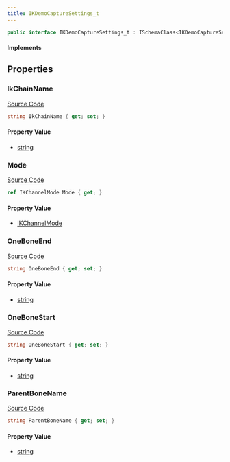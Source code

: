 ```yaml
---
title: IKDemoCaptureSettings_t
---
```


```csharp
public interface IKDemoCaptureSettings_t : ISchemaClass<IKDemoCaptureSettings_t>, ISchemaField, ISchemaClass, INativeHandle
```

#### Implements

## Properties

### IkChainName

[Source Code](https://github.com/swiftly-solution/swiftlys2/blob/main/managed/src/SwiftlyS2.Generated/Schemas/Interfaces/IKDemoCaptureSettings_t.cs#L21)

```csharp
string IkChainName { get; set; }
```

#### Property Value

- [string](https://learn.microsoft.com/dotnet/api/system.string)

### Mode

[Source Code](https://github.com/swiftly-solution/swiftlys2/blob/main/managed/src/SwiftlyS2.Generated/Schemas/Interfaces/IKDemoCaptureSettings_t.cs#L19)

```csharp
ref IKChannelMode Mode { get; }
```

#### Property Value

- [IKChannelMode](/docs/api/shared/schemadefinitions/ikchannelmode)

### OneBoneEnd

[Source Code](https://github.com/swiftly-solution/swiftlys2/blob/main/managed/src/SwiftlyS2.Generated/Schemas/Interfaces/IKDemoCaptureSettings_t.cs#L25)

```csharp
string OneBoneEnd { get; set; }
```

#### Property Value

- [string](https://learn.microsoft.com/dotnet/api/system.string)

### OneBoneStart

[Source Code](https://github.com/swiftly-solution/swiftlys2/blob/main/managed/src/SwiftlyS2.Generated/Schemas/Interfaces/IKDemoCaptureSettings_t.cs#L23)

```csharp
string OneBoneStart { get; set; }
```

#### Property Value

- [string](https://learn.microsoft.com/dotnet/api/system.string)

### ParentBoneName

[Source Code](https://github.com/swiftly-solution/swiftlys2/blob/main/managed/src/SwiftlyS2.Generated/Schemas/Interfaces/IKDemoCaptureSettings_t.cs#L17)

```csharp
string ParentBoneName { get; set; }
```

#### Property Value

- [string](https://learn.microsoft.com/dotnet/api/system.string)

